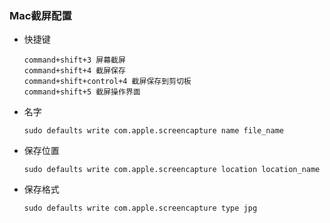 ### Mac截屏配置

- 快捷键

  ```
  command+shift+3 屏幕截屏
  command+shift+4 截屏保存
  command+shift+control+4 截屏保存到剪切板
  command+shift+5 截屏操作界面
  ```

- 名字

  ```
  sudo defaults write com.apple.screencapture name file_name
  ```

- 保存位置

  ```
  sudo defaults write com.apple.screencapture location location_name
  ```

- 保存格式

  ```
  sudo defaults write com.apple.screencapture type jpg
  ```
